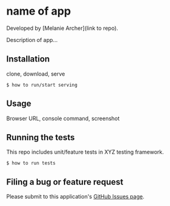 # name of app

Developed by [Melanie Archer](link to repo).

Description of app...

## Installation

clone, download, serve

    $ how to run/start serving

## Usage

Browser URL, console command, screenshot

## Running the tests

This repo includes unit/feature tests in XYZ testing framework.

    $ how to run tests


## Filing a bug or feature request

Please submit to this application's [GitHub Issues page](https://github.com/mejarc/building-code-violations/issues).